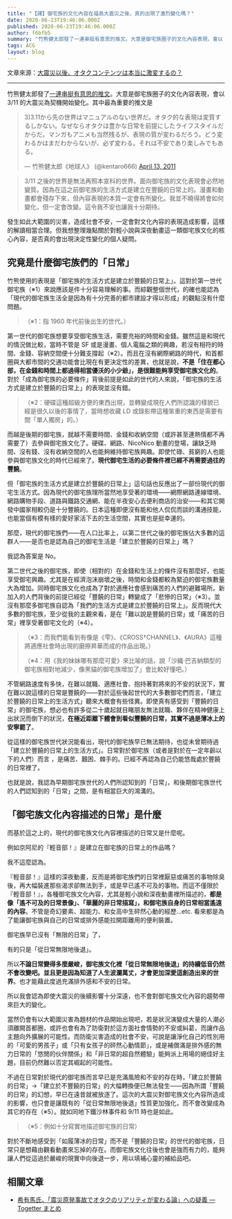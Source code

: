 ```yaml
---
title: "【譯】御宅族的文化內容在福島大震災之後，真的出現了激烈變化嗎？"
date: 2020-06-23T19:46:06.000Z
published: 2020-06-23T19:46:06.000Z
author: f6bfb5
summary: "竹熊健太郎發了一連串挺有意思的推文。大意是御宅族圈子的文化內容表現，會以 3/11 的大震災為契機開始變化。發生如此大範圍的災害，造成社會不安，一定會對文化內容的表現造成影響，這樣的解讀相當合理。但我想整理幾點關於對輕小說與深夜動畫這一類御宅族文化的核心內容，是否真的會出現決定性變化的個人疑問。"
tags: ACG
layout: blog
---
```


文章來源：[大震災以後、オタクコンテンツは本当に激変するの？](https://p-shirokuma.hatenadiary.com/entry/20110415/p1)

---

竹熊健太郎發了[一連串挺有意思的推文](http://togetter.com/li/123544)。大意是御宅族圈子的文化內容表現，會以 3/11 的大震災為契機開始變化。其中最為重要的推文是

<blockquote class="twitter-tweet"><p lang="ja" dir="ltr">3)3.11から先の世界はマニュアルのない世界だ。オタク的な表現は変質するしかない。なぜならオタクは豊かな日常を前提にしたライフスタイルだからだ。マンガもアニメも当然残るが、表現の質が変わるだろう。どう変わるかはまだわからないが、必ず変わる。それは不安であり楽しみでもある。</p>&mdash; 竹熊健太郎《地球人》 (@kentaro666) <a href="https://twitter.com/kentaro666/status/58173115523530752?ref_src=twsrc%5Etfw">April 13, 2011</a></blockquote>

> 3/11 之後的世界是無法再照本宣科的世界。面向御宅族的文化表現會必然地變質。因為在這之前御宅族的生活方式是建立在豐饒的日常上的。漫畫和動畫都會殘存下來，但內容表現的本質一定會有所變化。我並不曉得將會如何變化，但一定會改變。這令我不安也讓我十分期待。

發生如此大範圍的災害，造成社會不安，一定會對文化內容的表現造成影響，這樣的解讀相當合理。但我想整理幾點關於對輕小說與深夜動畫這一類御宅族文化的核心內容，是否真的會出現決定性變化的個人疑問。

## 究竟是什麼御宅族們的「日常」

竹熊使用的表現是「御宅族的生活方式是建立於豐饒的日常上」。這對於第一世代御宅族（※1）來說應該是件十分容易理解的事。而綜觀整個世代，的確也能認為「現代的御宅族生活全是因為有十分完善的都市建設才得以形成」的觀點沒有什麼問題。

> （※1：指 1960 年代前後出生的世代。）

第一世代的御宅族想要享受御宅族生活，需要充裕的時間和金錢。雖然這是和現代的情況做比較，當時不管是 SF 或是漫畫、個人電腦之類的興趣，若沒有相符的時間、金錢、容納空間便十分難支撐起（※2）。而且在沒有網際網路的時代，和首都圈與大都市間的交通功能會比現在有更決定性的差異，也就是說，**不是「住在都心部，在金錢和時間上都過得相當優沃的小少爺」，是很難能夠享受御宅族文化的**。對於「成為御宅族的必要條件」背後前提是如此的世代的人來說，「御宅族的生活方式是建立於豐饒的日常上」的表現並沒有錯。

> （※2：硬碟這種超級方便的東西出現，並轉變成現在人們所認識的樣貌已經是很久以後的事情了，當時想收藏 LD 或錄影帶這種笨重的東西是需要有間「單人獨房」的。）

而越是後期的御宅族，就越不需要時間、金錢和收納空間（或許甚至連熱情都不再需要了）去參與御宅族文化了。硬碟、網路、NicoNico 動畫的登場，讓缺乏時間、沒有錢、沒有收納空間的人也能夠維持御宅族興趣。即使忙碌、貧窮的人也能參與御宅族文化的時代已經來了。**現代御宅生活的必要條件裡已經不再需要過往的豐饒**。

但「御宅族的生活方式是建立於豐饒的日常上」這句話也反應出了一部份現代的御宅生活方式。因為現代的御宅族理所當然地享受著的環境——網際網路連線環境、網路購物手段、道路與鐵路交通網、能在半夜安心去便利商店的治安——和其它開發中國家相較仍是十分豐饒的。日本這種即便沒有能和他人侃侃而談的溝通技能，也能當個有模有樣的愛好家活下去的生活空間，其實也是挺幸運的。

那麼，現代的御宅族們——在人口比率上，以第二世代之後的御宅族佔大多數的這群人——是否也是認為自己的御宅生活是「建立於豐饒的日常上」嗎？

我認為答案是 No。

第二世代之後的御宅族，即使（相對的）在金錢和生活上的條件沒有那麼好，也能享受御宅興趣。尤其是在經濟泡沫崩壞之後，時間和金錢都較為緊迫的御宅族數量大為增加。同時御宅族文化也成為了對於適應社會感到痛苦的人們的避難場所。新加入的人們背後的前提已經從「豐饒的日常」轉變成了「悲慘的日常」（※3）。並沒有那麼多御宅族自認為「我們的生活方式是建立於豐饒的日常上」。反而現代大多數的御宅族，至少從我的主觀來看，是在「難以說是豐饒的日常」或「痛苦的日常」裡享受著御宅文化的（※4）。

> （※3：而我們能看到有像是《雫》、《CROSS†CHANNEL》、《AURA》這種將適應社會時出現的磨擦昇華而成的作品出現。）
>
> （※4：用《我的妹妹哪有那麼可愛》來比喻的話，說「沙織·巴吉納類型的御宅族相對地減少，像黑貓的御宅族增加了」會比較好懂吧。）

不管網路速度有多快，在難以就職、適應社會、抱持著對將來的不安的狀況下，實在難以說這樣的日常是豐饒的——對於這些後起世代的大多數御宅們而言，「建立於豐饒的日常上的生活方式」聽來大概會有些怪異。即使真有感受到「豐饒的日常」的御宅族，想必也有許多從二十歲起就目睹朋友無法就職、夥伴在精神健康上出狀況而倒下的狀況，**在極近距離下體會到看似豐饒的日常，其實不過是薄冰上的安寧罷了**。

從這樣的御宅族世代狀況能看出，現代的御宅族早已無法期待，也從未曾期待過「建立於豐饒的日常上的生活方式」。日常對於御宅族（或者是對於在一定年齡以下的人們）而言 ，是痛苦、艱困、棘手的。已經不再認為自己仍能悠哉處於豐饒的日常裡了。

也就是說，我認為早期御宅族世代的人們所認知到的「日常」，和後期御宅族世代的人們認知到的「日常」之間，是有相當巨大的鴻溝的。

## 「御宅族文化內容描述的日常」是什麼

而基於這之上的，現代的御宅族文化內容裡描述的日常又是什麼呢。

例如京阿尼的『輕音部！』是建立在御宅族的日常上的作品嗎？

我不這麼認為。

『輕音部！』這樣的深夜動畫，反而是將御宅族們的日常裡厭惡或痛苦的事物除臭後，再大幅裝進那些渴求卻無法到手，或是早已遙不可及的事物。而這不僅限於『輕音部！』，各種御宅族文化內容，尤其是輕小說和深夜動畫裡所描述的，**都是像「遙不可及的日常景像」、「華麗的非日常描寫」，和御宅族自身的日常相當遙遠的內容**。不管是奇幻要素、超能力、和女高中生砰然心動的經歷...etc. 看來都是為了能讓御宅族與自己的日常或排外感能拉開距離用的便利裝置。

御宅族早已沒有「無限的日常」了，

有的只是「從日常無限地後退」。

所以**不論日常變得多麼嚴峻，御宅族文化裡「從日常無限地後退」的持續低音仍然不會改變吧。並且更是因為知道了人生波瀾萬丈，才會更加深愛這創造出來的世界**。也才能藉此度過充滿排外感和不安的日常。

所以我會認為即使大震災的後續影響十分深遠，也不會對御宅族文化內容的趨勢帶來巨大的變化。

當然仍會有以大範圍災害為題材的作品開始出現吧，若是狀況演變成大量的人潮必須離開首都圈，或許也會有為了防衛對於這方面社會情勢的不安或糾葛，而讓作品主題向外擴展的可能性。而防衛災害造成的社會不安，可說是讓淨化自己的性別用的「可愛的男孩子」或「只有女孩子的砰然心動情節」，或是補償滿是排外感的無力日常的「悠閒的伙伴關係」和「非日常的超自然體驗」能夠派上用場的絕佳好主題，目前仍然難以否定其崛起的可能性。

不過在日常對於現代的御宅族而言早已是充滿風險和不安的存在時，「建立於豐饒的日常」→「建立於不豐饒的日常」的大幅轉換便已無法發生——因為所謂「豐饒的日常」的幻想，早已在遠昔就被放逐了。這次的大震災對御宅族文化內容所造成的影響，也只會是讓既有的「從日常無限地後退」性質更加強化，而不會改變成為其它的存在（※5）。就如同地下鐵沙林事件和 9/11 時也是如此。

> （※5：例如十分寫實地描述御宅族的日常）

對於不斷地感受到「如履薄冰的日常」而不是「豐饒的日常」的世代的御宅族，日常只是想藉由觀看動畫來忘掉的存在。而御宅族文化往後也會是強而有力的，能夠讓人們從這過於嚴峻的現實中向後退一步，用以填補心靈的補給品吧。

## 相關文章

- [希有馬氏、「震災原発事故でオタクのリアリティが変わる論」への疑義 — Togetter まとめ](http://togetter.com/li/123635)

